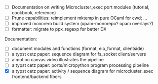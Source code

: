 - [ ] Documentation on writing Microcluster_exec port modules (tutorial, cookbook, reference)
- [ ] Prune capabilities: reimplement mktemp in pure OCaml for cwd; ...
- [ ] improved monorero build system (opam-monorepo? opam overlays?)
- [ ] formatter: migrate to ppx_regexp for better DX

Documentation:
- [ ] document modules and functions (format, eio_format, clientside)
- [ ] a typst cetz paper: sequence diagram for fs_socket client/servers
- [ ] a motion canvas video illustrates the pipeline
- [ ] a typst cetz paper: ports/micropython program processing pipeline
- [x] a typst cetz paper: activity / sequence diagram for microcluster_exec frontend/backend fibers
